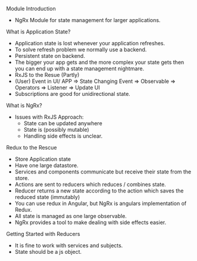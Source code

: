 Module Introduction
  - NgRx Module for state management for larger applications.

What is Application State?
  - Application state is lost whenever your application refreshes.
  - To solve refresh problem we normally use a backend.
  - Persistent state on backend.
  - The bigger your app gets and the more complex your state gets then you can end up with a state management nightmare.
  - RxJS to the Resue (Partly)
  - (User) Event in UI/ APP => State Changing Event => Observable => Operators => Listener => Update UI
  - Subscriptions are good for unidirectional state.

What is NgRx?
  - Issues with RxJS Approach:
    - State can be updated anywhere
    - State is (possibly mutable)
    - Handling side effects is unclear.

Redux to the Rescue
  - Store Application state
  - Have one large datastore.
  - Services and components communicate but receive their state from the store.
  - Actions are sent to reducers which reduces / combines state.
  - Reducer returns a new state according to the action which saves the reduced state (immutably)
  - You can use redux in Angular, but NgRx is angulars implementation of Redux.
  - All state is managed as one large observable.
  - NgRx provides a tool to make dealing with side effects easier.

Getting Started with Reducers
  - It is fine to work with services and subjects.
  - State should be a js object.
